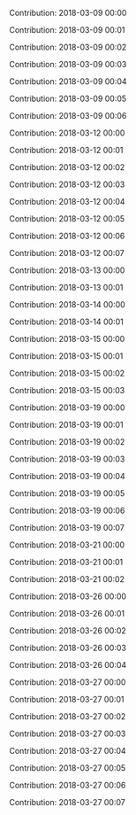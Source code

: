 Contribution: 2018-03-09 00:00

Contribution: 2018-03-09 00:01

Contribution: 2018-03-09 00:02

Contribution: 2018-03-09 00:03

Contribution: 2018-03-09 00:04

Contribution: 2018-03-09 00:05

Contribution: 2018-03-09 00:06

Contribution: 2018-03-12 00:00

Contribution: 2018-03-12 00:01

Contribution: 2018-03-12 00:02

Contribution: 2018-03-12 00:03

Contribution: 2018-03-12 00:04

Contribution: 2018-03-12 00:05

Contribution: 2018-03-12 00:06

Contribution: 2018-03-12 00:07

Contribution: 2018-03-13 00:00

Contribution: 2018-03-13 00:01

Contribution: 2018-03-14 00:00

Contribution: 2018-03-14 00:01

Contribution: 2018-03-15 00:00

Contribution: 2018-03-15 00:01

Contribution: 2018-03-15 00:02

Contribution: 2018-03-15 00:03

Contribution: 2018-03-19 00:00

Contribution: 2018-03-19 00:01

Contribution: 2018-03-19 00:02

Contribution: 2018-03-19 00:03

Contribution: 2018-03-19 00:04

Contribution: 2018-03-19 00:05

Contribution: 2018-03-19 00:06

Contribution: 2018-03-19 00:07

Contribution: 2018-03-21 00:00

Contribution: 2018-03-21 00:01

Contribution: 2018-03-21 00:02

Contribution: 2018-03-26 00:00

Contribution: 2018-03-26 00:01

Contribution: 2018-03-26 00:02

Contribution: 2018-03-26 00:03

Contribution: 2018-03-26 00:04

Contribution: 2018-03-27 00:00

Contribution: 2018-03-27 00:01

Contribution: 2018-03-27 00:02

Contribution: 2018-03-27 00:03

Contribution: 2018-03-27 00:04

Contribution: 2018-03-27 00:05

Contribution: 2018-03-27 00:06

Contribution: 2018-03-27 00:07


